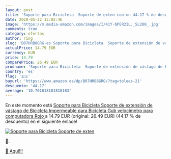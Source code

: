 ```yaml
---
layout: post
title: 'Soporte para Bicicleta  Soporte de exten con un 44.17 % de descuento'
date: 2020-05-22 15:02:46
image: 'https://m.media-amazon.com/images/I/41Y-bPER2IL._SL200_.jpg'
comments: true
category: ofertas
author: ring
slug: 'B07HRB8GRG-es Soporte para Bicicleta  Soporte de extensión de vástago de Bicicleta Impermeable para Bicicleta Gub  velocímetro para computadora Rojo '
actualPrice: 14.79 EUR
currency: EUR
price: 14.79
comparePrice: 26.49 EUR
prodname: 'Soporte para Bicicleta  Soporte de extensión de vástago de Bicicleta Impermeable para Bicicleta Gub  velocímetro para computadora Rojo '
country: 'es'
flag: '🇪🇸'
buyurl: 'https://www.amazon.es/dp/B07HRB8GRG/?tag=tolees-21'
descuento: '44.17'
average: '10.701818181818183'
---
```


En este momento está [Soporte para Bicicleta  Soporte de extensión de vástago de Bicicleta Impermeable para Bicicleta Gub  velocímetro para computadora Rojo ](https://www.amazon.es/dp/B07HRB8GRG/?tag=tolees-21) a 14.79 EUR (original: 26.49 EUR) (44.17 %  de descuento) en el siguiente enlace!

[![Soporte para Bicicleta  Soporte de exten](https://m.media-amazon.com/images/I/41Y-bPER2IL._SL200_.jpg)](https://www.amazon.es/dp/B07HRB8GRG/?tag=tolees-21)

🔎:


[🛒 Aquí!!!](https://www.amazon.es/dp/B07HRB8GRG/?tag=tolees-21)
